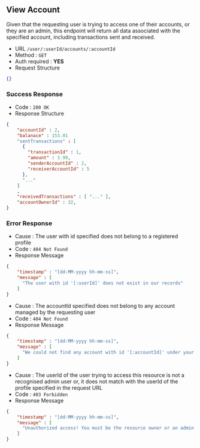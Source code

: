 ## View Account

Given that the requesting user is trying to access one of their accounts, or they are an admin, this endpoint will
return all data associated with the specified account, including transactions sent and received.

* URL `/user/:userId/accounts/:accountId`
* Method : `GET`
* Auth required : **YES**
* Request Structure
```json
{}
```

### Success Response

* Code : `200 OK`
* Response Structure

```json
{
    "accountId" : 2,
    "balanace" : 153.01
    "sentTransactions" : [
      {
        "transactionId" : 1,
        "amount" : 3.99,
        "senderAccountId" : 2,
        "receiverAccountId" : 5
      },
      "..."
    ]
    ,
    "receivedTransactions" : [ "..." ],
    "accountOwnerId" : 32,
}
```

### Error Response

* Cause : The user with id specified does not belong to a registered profile
* Code : `404 Not Found`
* Response Message
```json
{
    "timestamp" : "[dd-MM-yyyy hh-mm-ss]",
    "message" : [
      "The user with id '[:userId]' does not exist in our records"
    ]
}
```

* Cause : The accountId specified does not belong to any account managed by the requesting user
* Code : `404 Not Found`
* Response Message
```json
{
    "timestamp" : "[dd-MM-yyyy hh-mm-ss]",
    "message" : [
      "We could not find any account with id '[:accountId]' under your management"
    ]
}
```

* Cause : The userId of the user trying to access this resource is not a recognised admin user or, it does not match with the userId of the profile specified in the request URL
* Code : `403 Forbidden`
* Response Message
```json
{
    "timestamp" : "[dd-MM-yyyy hh-mm-ss]",
    "message" : [
      "Unauthorized access! You must be the resource owner or an admin to interact with this resource"
    ]
}
```